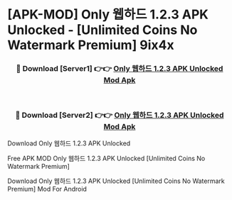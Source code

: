 # [APK-MOD] Only 웹하드 1.2.3 APK Unlocked - [Unlimited Coins No Watermark Premium] 9ix4x



<div align="center">
<h3>🔴 Download [Server1] 👉👉 <a href="https://momento.my/?title=Only_웹하드_1.2.3_APK_Unlocked">Only 웹하드 1.2.3 APK Unlocked Mod Apk</a></h3><br>

<h3>🔴 Download [Server2] 👉👉 <a href="https://momento.my/?title=Only_웹하드_1.2.3_APK_Unlocked">Only 웹하드 1.2.3 APK Unlocked Mod Apk</a></h3>
</div>



Download Only 웹하드 1.2.3 APK Unlocked 

Free APK MOD Only 웹하드 1.2.3 APK Unlocked [Unlimited Coins No Watermark Premium]

Download Only 웹하드 1.2.3 APK Unlocked [Unlimited Coins No Watermark Premium] Mod For Android
